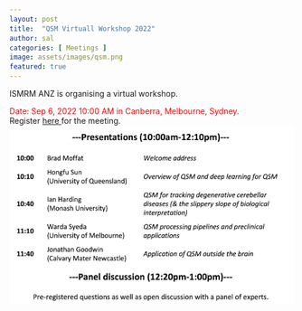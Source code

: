```yaml
---
layout: post
title:  "QSM Virtuall Workshop 2022"
author: sal
categories: [ Meetings ]
image: assets/images/qsm.png
featured: true
---
```




ISMRM ANZ is organising a virtual workshop.
<br>
<html><font color = "Red"> Date: Sep 6, 2022 10:00 AM in Canberra, Melbourne, Sydney. </font></html>
<br>
Register <a href="https://monash.zoom.us/meeting/register/tZAkdeGgrj4iGtLLF2Q3U4ZcVoIAAAmYxksX"> here </a> for the meeting.

<html><img src="/assets/images/qsmprogram.png" alt="QSM Programme"></html>
